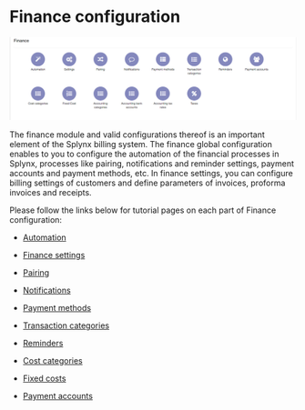 Finance configuration
=============

![Finance Config](finance.png)

The finance module and valid configurations thereof is an important element of the Splynx billing system. The finance global configuration enables to you to configure the automation of the financial processes in Splynx, processes like pairing, notifications and reminder settings, payment accounts and payment methods, etc. In finance settings, you can configure billing settings of customers and define parameters of invoices, proforma invoices and receipts.

Please follow the links below for tutorial pages on each part of Finance configuration:

* [ Automation](configuration/finance/automation/automation.md)

* [ Finance settings](configuration/finance/finance_settings/finance_settings.md)

* [ Pairing](configuration/finance/pairing/pairing.md)

* [ Notifications](configuration/finance/notifications/notifications,md)

* [ Payment methods](configuration/finance/payment_methods/payment_methods.md)

* [ Transaction categories](configuration/finance/transaction_categories/transaction_categories.md)

* [ Reminders](configuration/finance/reminders/reminders.md)

* [ Cost categories](configuration/finance/cost_categories/cost_categories.md)

* [ Fixed costs](configuration/finance/fixed_costs/fixed_costs.md)

* [ Payment accounts](configuration/finance/payment_accounts/payment_accounts.md)
